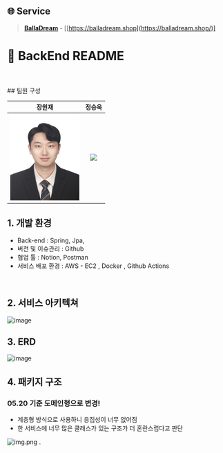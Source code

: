 ## 🌐 Service
> **[BallaDream](https://balladream.shop/)** - [[https://balladream.shop](https://balladream.shop/)]




# 📖 BackEnd README


<br>


<br>
## 팀원 구성

<div align="center">


|                       **장원재**                       |                        **정승욱**                        |
|:---------------------------------------------------:|:-----------------------------------------------------:|
| <img src="img/wonjae.jpg" width=160px height=200px> | <img src="img/seungjun.png" widht=200px height=200px> |

</div>


## 1. 개발 환경

- Back-end : Spring, Jpa, 
- 버전 및 이슈관리 : Github
- 협업 툴 : Notion, Postman
- 서비스 배포 환경 : AWS - EC2 , Docker , Github Actions
 <br>

## 2. 서비스 아키텍쳐

<img width="941" height="464" alt="image" src="https://github.com/user-attachments/assets/7b94d9e8-9f61-4b2b-8c6a-5a1d74f33bf0" />


<br>

 ## 3. ERD
 
<img width="1604" height="985" alt="image" src="https://github.com/user-attachments/assets/87995c38-e092-4418-be26-9bb5bb4bd67c" />

<br>

## 4. 패키지 구조

### 05.20 기준 도메인형으로 변경!

- 계층형 방식으로 사용하니 응집성이 너무 없어짐
- 한 서비스에 너무 많은 클래스가 있는 구조가 더 혼란스럽다고 판단

![img.png](img/domainPackage.png)
.





